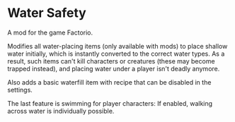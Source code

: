 # Water Safety
A mod for the game Factorio. 

Modifies all water-placing items (only available with mods) to place shallow water initially, which is instantly converted to the correct water types. As a result, such items can't kill characters or creatures (these may become trapped instead), and placing water under a player isn't deadly anymore. 

Also adds a basic waterfill item with recipe that can be disabled in the settings. 

The last feature is swimming for player characters: If enabled, walking across water is individually possible. 
